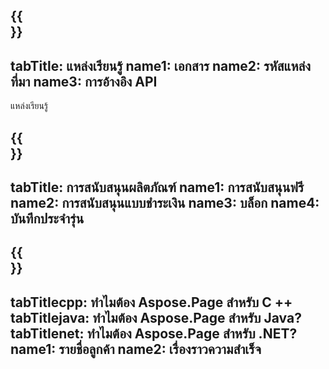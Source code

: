 ﻿---
translation: true
deploy: false
---

{{<section learningresources>}}
---
tabTitle: แหล่งเรียนรู้
name1: เอกสาร
name2: รหัสแหล่งที่มา
name3: การอ้างอิง API
---

แหล่งเรียนรู้

{{<section support>}}
---
tabTitle: การสนับสนุนผลิตภัณฑ์
name1: การสนับสนุนฟรี
name2: การสนับสนุนแบบชำระเงิน
name3: บล็อก
name4: บันทึกประจำรุ่น
---

{{<section why>}}
---
tabTitlecpp: ทำไมต้อง Aspose.Page สำหรับ C ++
tabTitlejava: ทำไมต้อง Aspose.Page สำหรับ Java?
tabTitlenet: ทำไมต้อง Aspose.Page สำหรับ .NET?
name1: รายชื่อลูกค้า
name2: เรื่องราวความสำเร็จ
---
